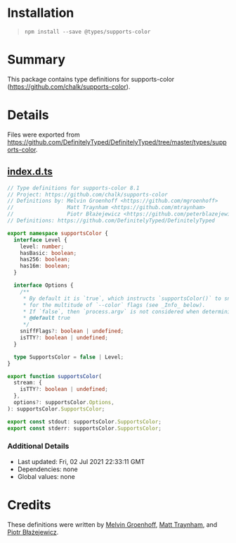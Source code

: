 # Installation

> `npm install --save @types/supports-color`

# Summary

This package contains type definitions for supports-color
(https://github.com/chalk/supports-color).

# Details

Files were exported from
https://github.com/DefinitelyTyped/DefinitelyTyped/tree/master/types/supports-color.

## [index.d.ts](https://github.com/DefinitelyTyped/DefinitelyTyped/tree/master/types/supports-color/index.d.ts)

```ts
// Type definitions for supports-color 8.1
// Project: https://github.com/chalk/supports-color
// Definitions by: Melvin Groenhoff <https://github.com/mgroenhoff>
//                 Matt Traynham <https://github.com/mtraynham>
//                 Piotr Błażejewicz <https://github.com/peterblazejewicz>
// Definitions: https://github.com/DefinitelyTyped/DefinitelyTyped

export namespace supportsColor {
  interface Level {
    level: number;
    hasBasic: boolean;
    has256: boolean;
    has16m: boolean;
  }

  interface Options {
    /**
     * By default it is `true`, which instructs `supportsColor()` to sniff `process.argv`
     * for the multitude of `--color` flags (see _Info_ below).
     * If `false`, then `process.argv` is not considered when determining color support.
     * @default true
     */
    sniffFlags?: boolean | undefined;
    isTTY?: boolean | undefined;
  }

  type SupportsColor = false | Level;
}

export function supportsColor(
  stream: {
    isTTY?: boolean | undefined;
  },
  options?: supportsColor.Options,
): supportsColor.SupportsColor;

export const stdout: supportsColor.SupportsColor;
export const stderr: supportsColor.SupportsColor;
```

### Additional Details

- Last updated: Fri, 02 Jul 2021 22:33:11 GMT
- Dependencies: none
- Global values: none

# Credits

These definitions were written by
[Melvin Groenhoff](https://github.com/mgroenhoff),
[Matt Traynham](https://github.com/mtraynham), and
[Piotr Błażejewicz](https://github.com/peterblazejewicz).
